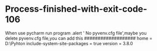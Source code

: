 # Process-finished-with-exit-code-106
When use pycharm run program .alert ' No pyvenv.cfg file',maybe you delete pyvenv.cfg file,you can add this 
###################
home = D:\Pyhton
include-system-site-packages = true
version = 3.8.0

